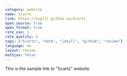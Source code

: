 ```yaml
---
category: website
name: 5carts
link: https://hupili.github.io/5carts
open_source: true
open_format: true
rate_use: 1
rate_quality: 5
tags: ["5carts", "note", "jekyll", "github", "review"]
language: en
layout: review
mathjax: false
---
```


This is the sample link to "5carts" website.

